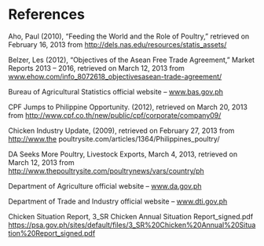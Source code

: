 # References

Aho, Paul (2010), “Feeding the World and the Role of Poultry,” retrieved on February 16, 2013
from http://dels.nas.edu/resources/statis_assets/

Belzer, Les (2012), “Objectives of the Asean Free Trade Agreement,” Market Reports 2013 –
2016, retrieved on March 12, 2013 from www.ehow.com/info_8072618_objectivesasean-trade-agreement/

Bureau of Agricultural Statistics official website – www.bas.gov.ph

CPF Jumps to Philippine Opportunity. (2012), retrieved on March 20, 2013 from
http://www.cpf.co.th/new/public/cpf/corporate/company09/

Chicken Industry Update, (2009), retrieved on February 27, 2013 from http://www.the
poultrysite.com/articles/1364/Philippines_poultry/

DA Seeks More Poultry, Livestock Exports, March 4, 2013, retrieved on March 12, 2013 from
http://www.thepoultrysite.com/poultrynews/vars/country/ph

Department of Agriculture official website – www.da.gov.ph

Department of Trade and Industry official website – www.dti.gov.ph

Chicken Situation Report, 3_SR Chicken Annual Situation Report_signed.pdf
https://psa.gov.ph/sites/default/files/3_SR%20Chicken%20Annual%20Situation%20Report_signed.pdf
